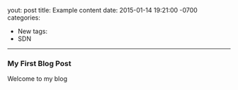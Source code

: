 yout: post
title: Example content
date: 2015-01-14 19:21:00 -0700
categories:
- New
tags:
- SDN
---

### My First Blog Post

Welcome to my blog

